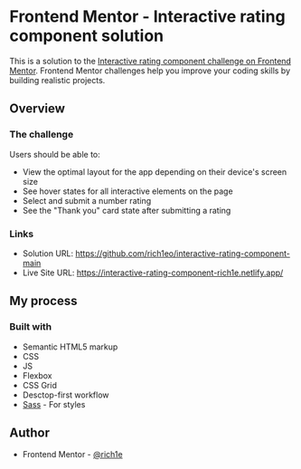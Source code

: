 # Frontend Mentor - Interactive rating component solution

This is a solution to the [Interactive rating component challenge on Frontend Mentor](https://www.frontendmentor.io/challenges/interactive-rating-component-koxpeBUmI). Frontend Mentor challenges help you improve your coding skills by building realistic projects.

## Overview

### The challenge

Users should be able to:

- View the optimal layout for the app depending on their device's screen size
- See hover states for all interactive elements on the page
- Select and submit a number rating
- See the "Thank you" card state after submitting a rating

### Links

- Solution URL: https://github.com/rich1eo/interactive-rating-component-main
- Live Site URL: https://interactive-rating-component-rich1e.netlify.app/

## My process

### Built with

- Semantic HTML5 markup
- CSS
- JS
- Flexbox
- CSS Grid
- Desctop-first workflow
- [Sass](https://styled-components.com/) - For styles

## Author

- Frontend Mentor - [@rich1e](https://www.frontendmentor.io/profile/rich1eo)

